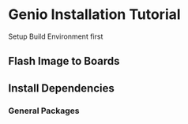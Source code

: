 # Genio Installation Tutorial

 Setup Build Environment first

## Flash Image to Boards

## Install Dependencies
### General Packages
